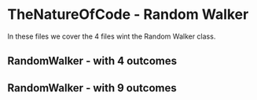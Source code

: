 # TheNatureOfCode - Random Walker

In these files we cover the 4 files wint the Random Walker class.

## RandomWalker - with 4 outcomes

## RandomWalker - with 9 outcomes



